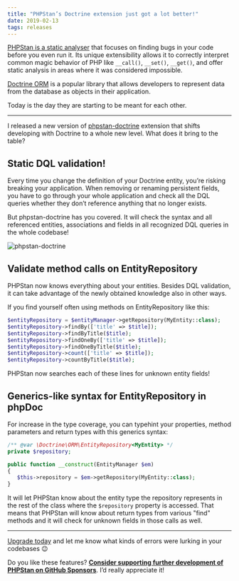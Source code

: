 ```yaml
---
title: "PHPStan’s Doctrine extension just got a lot better!"
date: 2019-02-13
tags: releases
---
```


[PHPStan is a static analyser](https://medium.com/@ondrejmirtes/phpstan-2939cd0ad0e3) that focuses on finding bugs in your code before you even run it. Its unique extensibility allows it to correctly interpret common magic behavior of PHP like `__call()`, `__set()`, `__get()`, and offer static analysis in areas where it was considered impossible.

[Doctrine ORM](https://www.doctrine-project.org/) is a popular library that allows developers to represent data from the database as objects in their application.

Today is the day they are starting to be meant for each other.

---

I released a new version of [phpstan-doctrine](https://github.com/phpstan/phpstan-doctrine) extension that shifts developing with Doctrine to a whole new level. What does it bring to the table?

## Static DQL validation!

Every time you change the definition of your Doctrine entity, you’re risking breaking your application. When removing or renaming persistent fields, you have to go through your whole application and check all the DQL queries whether they don’t reference anything that no longer exists.

But phpstan-doctrine has you covered. It will check the syntax and all referenced entities, associations and fields in all recognized DQL queries in the whole codebase!

![phpstan-doctrine](/images/phpstan-doctrine.png)

## Validate method calls on EntityRepository

PHPStan now knows everything about your entities. Besides DQL validation, it can take advantage of the newly obtained knowledge also in other ways.

If you find yourself often using methods on EntityRepository like this:

```php
$entityRepository = $entityManager->getRepository(MyEntity::class);
$entityRepository->findBy(['title' => $title]);
$entityRepository->findByTitle($title);
$entityRepository->findOneBy(['title' => $title]);
$entityRepository->findOneByTitle($title);
$entityRepository->count(['title' => $title]);
$entityRepository->countByTitle($title);
```

PHPStan now searches each of these lines for unknown entity fields!

## Generics-like syntax for EntityRepository in phpDoc

For increase in the type coverage, you can typehint your properties, method parameters and return types with this generics syntax:

```php
/** @var \Doctrine\ORM\EntityRepository<MyEntity> */
private $repository;

public function __construct(EntityManager $em)
{
   $this->repository = $em->getRepository(MyEntity::class);
}
```

It will let PHPStan know about the entity type the repository represents in the rest of the class where the `$repository` property is accessed. That means that PHPStan will know about return types from various "find" methods and it will check for unknown fields in those calls as well.

---

[Upgrade today](https://github.com/phpstan/phpstan-doctrine/releases/tag/0.11.1) and let me know what kinds of errors were lurking in your codebases 😉

Do you like these features? [**Consider supporting further development of PHPStan on GitHub Sponsors**](https://github.com/sponsors/ondrejmirtes/). I’d really appreciate it!
